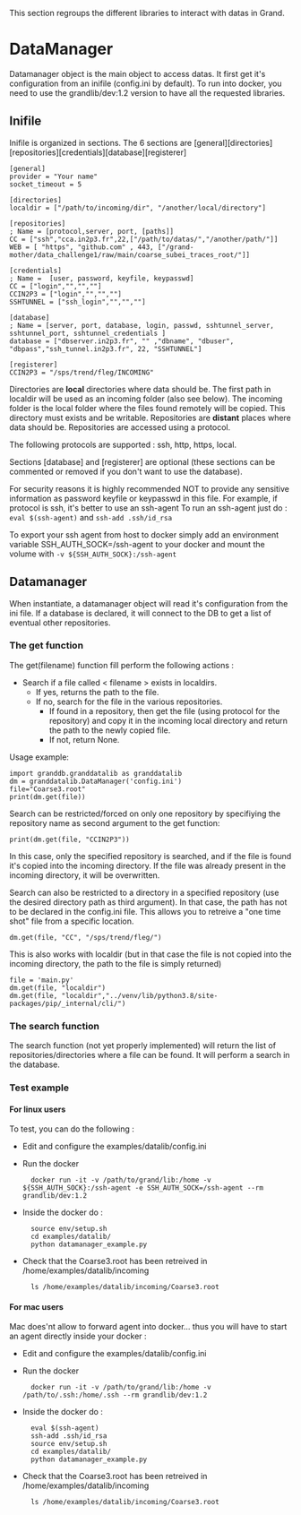 This section regroups the different libraries to interact with datas in Grand.

# DataManager

Datamanager object is the main object to access datas. It first get it's configuration from an inifile (config.ini by default).
To run into docker, you need to use the grandlib/dev:1.2 version to have all the requested libraries.

## Inifile

Inifile is organized in sections. The 6 sections are [general][directories][repositories][credentials][database][registerer]

    [general]
    provider = "Your name"
    socket_timeout = 5
  
    [directories]
    localdir = ["/path/to/incoming/dir", "/another/local/directory"]
    
    [repositories]
    ; Name = [protocol,server, port, [paths]]
    CC = ["ssh","cca.in2p3.fr",22,["/path/to/datas/","/another/path/"]]
    WEB = [ "https", "github.com" , 443, ["/grand-mother/data_challenge1/raw/main/coarse_subei_traces_root/"]]
  
    [credentials]
    ; Name =  [user, password, keyfile, keypasswd]
    CC = ["login","","",""]
    CCIN2P3 = ["login","","",""]
    SSHTUNNEL = ["ssh_login","","",""]
  
    [database]
    ; Name = [server, port, database, login, passwd, sshtunnel_server, sshtunnel_port, sshtunnel_credentials ]
    database = ["dbserver.in2p3.fr", "" ,"dbname", "dbuser", "dbpass","ssh_tunnel.in2p3.fr", 22, "SSHTUNNEL"]

    [registerer]
    CCIN2P3 = "/sps/trend/fleg/INCOMING"
  

Directories are **local** directories where data should be. The first path in localdir will be used as an incoming folder (also see below). The incoming folder is the local folder where the files found remotely will be copied. This directory must exists and be writable. 
Repositories are **distant** places where data should be. Repositories are accessed using a protocol. 

The following protocols are supported : ssh, http, https, local.

Sections [database] and [registerer] are optional (these sections can be commented or removed if you don't want to use the database).

For security reasons it is highly recommended NOT to provide any sensitive information as password keyfile or keypasswd
in this file. For example, if protocol is ssh, it's better to use an ssh-agent
To run an ssh-agent just do : `eval $(ssh-agent)` and `ssh-add .ssh/id_rsa`

To export your ssh agent from host to docker simply add an environment variable SSH_AUTH_SOCK=/ssh-agent to your docker
and mount the volume with `-v ${SSH_AUTH_SOCK}:/ssh-agent`

## Datamanager
When instantiate, a datamanager object will read it's configuration from the ini file. If a database is declared, it will connect to the DB to get a list of eventual other repositories.

### The get function
The get(filename) function fill perform the following actions :
- Search if a file called < filename > exists in localdirs. 
  - If yes, returns the path to the file.
  - If no, search for the file in the various repositories.
    - If found in a repository, then get the file (using protocol for the repository) and copy it in the incoming local directory and return the path to the newly copied file.
    - If not, return None.
 
Usage example:

    import granddb.granddatalib as granddatalib
    dm = granddatalib.DataManager('config.ini')
    file="Coarse3.root"
    print(dm.get(file))

Search can be restricted/forced on only one repository by specifiying the repository name as second argument to the get function:

    print(dm.get(file, "CCIN2P3"))

In this case, only the specified repository is searched, and if the file is found it's copied into the incoming directory. If the file was already present in the incoming directory, it will be overwritten.

Search can also be restricted to a directory in a specified repository (use the desired directory path as third argument). In that case, the path has not to be declared in the config.ini file. This allows you to retreive a "one time shot" file from a specific location.

    dm.get(file, "CC", "/sps/trend/fleg/")

This is also works with localdir (but in that case the file is not copied into the incoming directory, the path to the file is simply returned)

    file = 'main.py'
    dm.get(file, "localdir")
    dm.get(file, "localdir","../venv/lib/python3.8/site-packages/pip/_internal/cli/")


### The search function

The search function (not yet properly implemented) will return the list of repositories/directories where a file can be found.
It will perform a search in the database.

### Test example
#### For linux users

To test, you can do the following : 

* Edit and configure the examples/datalib/config.ini
* Run the docker


        docker run -it -v /path/to/grand/lib:/home -v ${SSH_AUTH_SOCK}:/ssh-agent -e SSH_AUTH_SOCK=/ssh-agent --rm grandlib/dev:1.2

* Inside the docker do : 

        source env/setup.sh
        cd examples/datalib/
        python datamanager_example.py
    

* Check that the Coarse3.root has been retreived in /home/examples/datalib/incoming

        ls /home/examples/datalib/incoming/Coarse3.root

#### For mac users
Mac does'nt allow to forward agent into docker... thus you will have to start an agent directly inside your docker :
* Edit and configure the examples/datalib/config.ini
* Run the docker

        docker run -it -v /path/to/grand/lib:/home -v /path/to/.ssh:/home/.ssh --rm grandlib/dev:1.2


* Inside the docker do : 


        eval $(ssh-agent)
        ssh-add .ssh/id_rsa
        source env/setup.sh
        cd examples/datalib/
        python datamanager_example.py

* Check that the Coarse3.root has been retreived in /home/examples/datalib/incoming

        ls /home/examples/datalib/incoming/Coarse3.root
